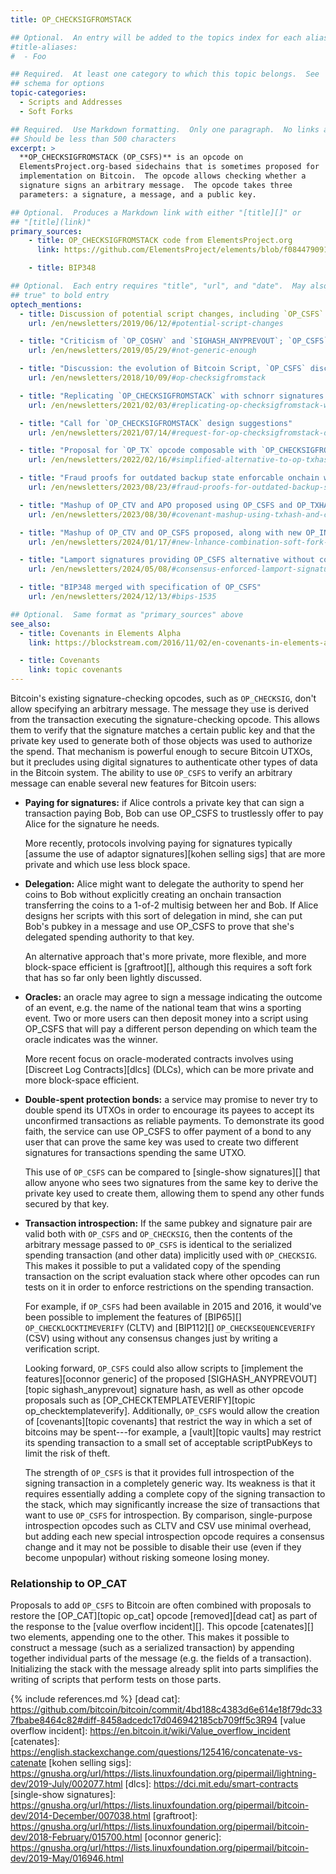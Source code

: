 ```yaml
---
title: OP_CHECKSIGFROMSTACK

## Optional.  An entry will be added to the topics index for each alias
#title-aliases:
#  - Foo

## Required.  At least one category to which this topic belongs.  See
## schema for options
topic-categories:
  - Scripts and Addresses
  - Soft Forks

## Required.  Use Markdown formatting.  Only one paragraph.  No links allowed.
## Should be less than 500 characters
excerpt: >
  **OP_CHECKSIGFROMSTACK (OP_CSFS)** is an opcode on
  ElementsProject.org-based sidechains that is sometimes proposed for
  implementation on Bitcoin.  The opcode allows checking whether a
  signature signs an arbitrary message.  The opcode takes three
  parameters: a signature, a message, and a public key.

## Optional.  Produces a Markdown link with either "[title][]" or
## "[title](link)"
primary_sources:
    - title: OP_CHECKSIGFROMSTACK code from ElementsProject.org
      link: https://github.com/ElementsProject/elements/blob/f08447909101bfbbcaf89e382f55c87b2086198a/src/script/interpreter.cpp#L1399

    - title: BIP348

## Optional.  Each entry requires "title", "url", and "date".  May also use "feature:
## true" to bold entry
optech_mentions:
  - title: Discussion of potential script changes, including `OP_CSFS`
    url: /en/newsletters/2019/06/12/#potential-script-changes

  - title: "Criticism of `OP_COSHV` and `SIGHASH_ANYPREVOUT`; `OP_CSFS` as alternative"
    url: /en/newsletters/2019/05/29/#not-generic-enough

  - title: "Discussion: the evolution of Bitcoin Script, `OP_CSFS` discussion"
    url: /en/newsletters/2018/10/09/#op-checksigfromstack

  - title: "Replicating `OP_CHECKSIGFROMSTACK` with schnorr signatures and `OP_CAT`"
    url: /en/newsletters/2021/02/03/#replicating-op-checksigfromstack-with-bip340-and-op-cat

  - title: "Call for `OP_CHECKSIGFROMSTACK` design suggestions"
    url: /en/newsletters/2021/07/14/#request-for-op-checksigfromstack-design-suggestions

  - title: "Proposal for `OP_TX` opcode composable with `OP_CHECKSIGFROMSTACK`"
    url: /en/newsletters/2022/02/16/#simplified-alternative-to-op-txhash

  - title: "Fraud proofs for outdated backup state enforcable onchain with OP_CSFS + OP_CAT"
    url: /en/newsletters/2023/08/23/#fraud-proofs-for-outdated-backup-state

  - title: "Mashup of OP_CTV and APO proposed using OP_CSFS and OP_TXHASH"
    url: /en/newsletters/2023/08/30/#covenant-mashup-using-txhash-and-csfs

  - title: "Mashup of OP_CTV and OP_CSFS proposed, along with new OP_INTERNALKEY"
    url: /en/newsletters/2024/01/17/#new-lnhance-combination-soft-fork-proposed

  - title: "Lamport signatures providing OP_CSFS alternative without consensus changes"
    url: /en/newsletters/2024/05/08/#consensus-enforced-lamport-signatures-on-top-of-ecdsa-signatures

  - title: "BIP348 merged with specification of OP_CSFS"
    url: /en/newsletters/2024/12/13/#bips-1535

## Optional.  Same format as "primary_sources" above
see_also:
  - title: Covenants in Elements Alpha
    link: https://blockstream.com/2016/11/02/en-covenants-in-elements-alpha/

  - title: Covenants
    link: topic covenants
---
```

Bitcoin's existing signature-checking opcodes, such as `OP_CHECKSIG`,
don't allow specifying an arbitrary message.  The message they use is
derived from the transaction executing the signature-checking opcode.
This allows them to verify that the signature matches a certain public
key and that the private key used to generate both of those objects
was used to authorize the spend.  That mechanism is powerful enough to
secure Bitcoin UTXOs, but it precludes using digital signatures to
authenticate other types of data in the Bitcoin system.  The ability
to use `OP_CSFS` to verify an arbitrary message can enable several new
features for Bitcoin users:

- **Paying for signatures:** if Alice controls a private key that can
  sign a transaction paying Bob, Bob can use OP_CSFS to trustlessly
  offer to pay Alice for the signature he needs.  <!-- No source for
  this claim, but it seems obvious to me. -->

  More recently, protocols involving paying for signatures typically
  [assume the use of adaptor signatures][kohen selling sigs] that
  are more private and which use less block space.

- **Delegation:** Alice might want to delegate the authority to spend
  her coins to Bob without explicitly creating an onchain transaction
  transferring the coins to a 1-of-2 multisig between her and Bob.  If
  Alice designs her scripts with this sort of delegation in mind, she
  can put Bob's pubkey in a message and use OP_CSFS to prove that
  she's delegated spending authority to that key.  <!-- Source:
  "CHECKSIGFROMSTACK says you are going to push stuff on the stack,
  hash it, and then you can verify arbitrary pubkey privkey pairs. You
  can do this for delegation."
  https://diyhpl.us/wiki/transcripts/bitcoin-core-dev-tech/2019-06-06-noinput-etc/
  -->

  An alternative approach that's more private, more flexible, and
  more block-space efficient is [graftroot][], although this
  requires a soft fork that has so far only been lightly discussed.

- **Oracles:** an oracle may agree to sign a message indicating the
  outcome of an event, e.g. the name of the national team that wins a
  sporting event.  Two or more users can then deposit money into a
  script using OP_CSFS that will pay a different person depending on
  which team the oracle indicates was the winner.  <!-- Source: "[...]
  any kind of outside oracle data. Say we're betting on price, and we
  have Bitstamp's key hardcoded in the script."
  https://diyhpl.us/wiki/transcripts/bitcoin-core-dev-tech/2019-06-06-noinput-etc/
  -->

  More recent focus on oracle-moderated contracts involves using
  [Discreet Log Contracts][dlcs] (DLCs), which can be more private
  and more block-space efficient.

- **Double-spent protection bonds:** a service may promise to never
  try to double spend its UTXOs in order to encourage its payees to
  accept its unconfirmed transactions as reliable payments.  To
  demonstrate its good faith, the service can use OP_CSFS to offer
  payment of a bond to any user that can prove the same key was used
  to create two different signatures for transactions spending the
  same UTXO.  <!-- Source: "These new opcodes have several use cases,
  including double-spent protection bonds"
  https://web.archive.org/web/20160828061959/http://elementsproject.org/elements/opcodes
  -->

  This use of `OP_CSFS` can be compared to [single-show
  signatures][] that allow anyone who sees two signatures from the
  same key to derive the private key used to create them, allowing
  them to spend any other funds secured by that key.

- **Transaction introspection:** If the same pubkey and signature pair
  are valid both with `OP_CSFS` and `OP_CHECKSIG`, then the contents
  of the arbitrary message passed to `OP_CSFS` is identical to the
  serialized spending transaction (and other data) implicitly used
  with `OP_CHECKSIG`.  This makes it possible to put a validated copy
  of the spending transaction on the script evaluation stack where
  other opcodes can run tests on it in order to enforce restrictions
  on the spending transaction.

  For example, if `OP_CSFS` had been available in 2015 and 2016, it
  would've been possible to implement the features of [BIP65][]
  `OP_CHECKLOCKTIMEVERIFY` (CLTV) and [BIP112][]
  `OP_CHECKSEQUENCEVERIFY` (CSV) using without any consensus changes
  just by writing a verification script.

  Looking forward, `OP_CSFS` could also allow scripts to [implement
  the features][oconnor generic] of the proposed [SIGHASH_ANYPREVOUT][topic
  sighash_anyprevout] signature hash, as
  well as other opcode proposals such as
  [OP_CHECKTEMPLATEVERIFY][topic op_checktemplateverify].
  Additionally, `OP_CSFS` would allow the creation of
  [covenants][topic covenants] that restrict the way in which a set
  of bitcoins may be spent---for example, a [vault][topic vaults] may
  restrict its spending transaction to a small set of acceptable
  scriptPubKeys to limit the risk of theft.

  The strength of `OP_CSFS` is that it provides full introspection
  of the signing transaction in a completely generic way.  Its
  weakness is that it requires essentially adding a complete copy of
  the signing transaction to the stack, which may significantly
  increase the size of transactions that want to use `OP_CSFS` for
  introspection.  By comparison, single-purpose introspection
  opcodes such as CLTV and CSV use minimal overhead, but adding each
  new special introspection opcode requires a consensus change and
  it may not be possible to disable their use (even if they become
  unpopular) without risking someone losing money.

### Relationship to OP_CAT

Proposals to add `OP_CSFS` to Bitcoin are often combined with
proposals to restore the [OP_CAT][topic op_cat] opcode [removed][dead cat] as part
of the response to the [value overflow incident][].  This opcode
[catenates][] two elements, appending one to the other.  This makes it
possible to construct a message (such as a serialized transaction) by
appending together individual parts of the message (e.g. the fields of
a transaction).  Initializing the stack with the message already split
into parts simplifies the writing of scripts that perform tests on
those parts.

{% include references.md %}
[dead cat]: https://github.com/bitcoin/bitcoin/commit/4bd188c4383d6e614e18f79dc337fbabe8464c82#diff-8458adcedc17d046942185cb709ff5c3R94
[value overflow incident]: https://en.bitcoin.it/wiki/Value_overflow_incident
[catenates]: https://english.stackexchange.com/questions/125416/concatenate-vs-catenate
[kohen selling sigs]: https://gnusha.org/url/https://lists.linuxfoundation.org/pipermail/lightning-dev/2019-July/002077.html
[dlcs]: https://dci.mit.edu/smart-contracts
[single-show signatures]: https://gnusha.org/url/https://lists.linuxfoundation.org/pipermail/bitcoin-dev/2014-December/007038.html
[graftroot]: https://gnusha.org/url/https://lists.linuxfoundation.org/pipermail/bitcoin-dev/2018-February/015700.html
[oconnor generic]: https://gnusha.org/url/https://lists.linuxfoundation.org/pipermail/bitcoin-dev/2019-May/016946.html
